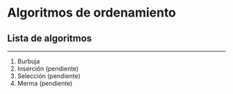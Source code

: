 # Algoritmos de ordenamiento
## Lista de algoritmos
-------
1. Burbuja
2. Inserción (pendiente)
3. Selección (pendiente)
4. Merma (pendiente)
